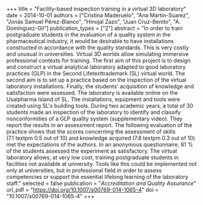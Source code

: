 +++
title = "Facility-based inspection training in a virtual 3D laboratory"
date = 2014-10-01
authors = ["Cristina Maderuelo", "Ana Martin-Suarez", "Jonás Samuel Pérez-Blanco", "Hinojal Zazo", "Juan Cruz-Benito", "A. Domínguez-Gil"]
publication_types = ["2"]
abstract = "In order to train postgraduate students in the evaluation of a quality system in the pharmaceutical industry, it would be desirable to have installations constructed in accordance with the quality standards. This is very costly and unusual in universities. Virtual 3D worlds allow simulating immersive professional contexts for training. The first aim of this project is to design and construct a virtual analytical laboratory adapted to good laboratory practices (GLP) in the Second Lifetexttrademark (SL) virtual world. The second aim is to set up a practice based on the inspection of the virtual laboratory installations. Finally, the students' acquisition of knowledge and satisfaction were assessed. The laboratory is available online on the Usalpharma Island of SL. The installations, equipment and tools were created using SL's building tools. During two academic years, a total of 30 students made an inspection of the laboratory to identify and classify nonconformities of a GLP quality system (supplementary video). They report the results in an assessment report. The following evaluation of the practice shows that the scores concerning the assessment of skills (7.1 textpm 0.5 out of 10) and knowledge acquired (7.8 textpm 0.3 out of 10) met the expectations of the authors. In an anonymous questionnaire, 81 % of the students assessed the experiment as satisfactory. The virtual laboratory allows, at very low cost, training postgraduate students in facilities not available at university. Tools like this could be implemented not only at universities, but in professional field in order to assess competencies or support the essential lifelong learning of the laboratory staff."
selected = false
publication = "*Accreditation and Quality Assurance*"
url_pdf = "https://doi.org/10.1007/s00769-014-1065-4"
doi = "10.1007/s00769-014-1065-4"
+++
